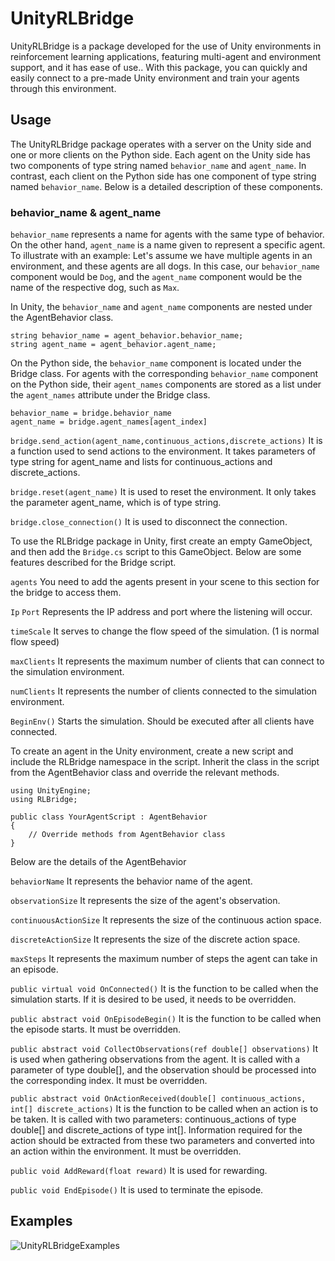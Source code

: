 # UnityRLBridge
UnityRLBridge is a package developed for the use of Unity environments in reinforcement learning applications, featuring multi-agent and environment support, and it has ease of use.. With this package, you can quickly and easily connect to a pre-made Unity environment and train your agents through this environment.
## Usage
The UnityRLBridge package operates with a server on the Unity side and one or more clients on the Python side. Each agent on the Unity side has two components of type string named `behavior_name` and `agent_name`. In contrast, each client on the Python side has one component of type string named `behavior_name`. Below is a detailed description of these components.
### behavior_name & agent_name
`behavior_name` represents a name for agents with the same type of behavior. On the other hand, `agent_name` is a name given to represent a specific agent. To illustrate with an example: Let's assume we have multiple agents in an environment, and these agents are all dogs. In this case, our `behavior_name` component would be `Dog`, and the `agent_name` component would be the name of the respective dog, such as `Max`.

In Unity, the `behavior_name` and `agent_name` components are nested under the AgentBehavior class.
```
string behavior_name = agent_behavior.behavior_name;
string agent_name = agent_behavior.agent_name;
```

On the Python side, the `behavior_name` component is located under the Bridge class. For agents with the corresponding `behavior_name` component on the Python side, their `agent_names` components are stored as a list under the `agent_names` attribute under the Bridge class.
```
behavior_name = bridge.behavior_name
agent_name = bridge.agent_names[agent_index]
```

`bridge.send_action(agent_name,continuous_actions,discrete_actions)` It is a function used to send actions to the environment. It takes parameters of type string for agent_name and lists for continuous_actions and discrete_actions.

`bridge.reset(agent_name)` It is used to reset the environment. It only takes the parameter agent_name, which is of type string.

`bridge.close_connection()` It is used to disconnect the connection.

To use the RLBridge package in Unity, first create an empty GameObject, and then add the `Bridge.cs` script to this GameObject. Below are some features described for the Bridge script.

`agents` You need to add the agents present in your scene to this section for the bridge to access them.

`Ip` `Port` Represents the IP address and port where the listening will occur.

`timeScale` It serves to change the flow speed of the simulation. (1 is normal flow speed)

`maxClients` It represents the maximum number of clients that can connect to the simulation environment.

`numClients` It represents the number of clients connected to the simulation environment.

`BeginEnv()` Starts the simulation. Should be executed after all clients have connected.

To create an agent in the Unity environment, create a new script and include the RLBridge namespace in the script. Inherit the class in the script from the AgentBehavior class and override the relevant methods. 

```
using UnityEngine;
using RLBridge;

public class YourAgentScript : AgentBehavior
{
    // Override methods from AgentBehavior class
}
```

Below are the details of the AgentBehavior

`behaviorName` It represents the behavior name of the agent.

`observationSize` It represents the size of the agent's observation.

`continuousActionSize` It represents the size of the continuous action space.

`discreteActionSize` It represents the size of the discrete action space.

`maxSteps` It represents the maximum number of steps the agent can take in an episode.

`public virtual void OnConnected()` It is the function to be called when the simulation starts. If it is desired to be used, it needs to be overridden.

`public abstract void OnEpisodeBegin()` It is the function to be called when the episode starts. It must be overridden.

`public abstract void CollectObservations(ref double[] observations)` It is used when gathering observations from the agent. It is called with a parameter of type double[], and the observation should be processed into the corresponding index. It must be overridden.

`public abstract void OnActionReceived(double[] continuous_actions, int[] discrete_actions)`  It is the function to be called when an action is to be taken. It is called with two parameters: continuous_actions of type double[] and discrete_actions of type int[]. Information required for the action should be extracted from these two parameters and converted into an action within the environment. It must be overridden.

`public void AddReward(float reward)` It is used for rewarding.

`public void EndEpisode()` It is used to terminate the episode.

## Examples
![UnityRLBridgeExamples](https://github.com/ogzhncyln/UnityRLBridgeExamples.git)

